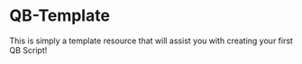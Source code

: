 # QB-Template
This is simply a template resource that will assist you with creating your first QB Script!